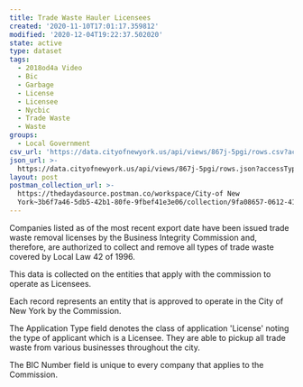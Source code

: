 ```yaml
---
title: Trade Waste Hauler Licensees
created: '2020-11-10T17:01:17.359812'
modified: '2020-12-04T19:22:37.502020'
state: active
type: dataset
tags:
  - 2018od4a Video
  - Bic
  - Garbage
  - License
  - Licensee
  - Nycbic
  - Trade Waste
  - Waste
groups:
  - Local Government
csv_url: 'https://data.cityofnewyork.us/api/views/867j-5pgi/rows.csv?accessType=DOWNLOAD'
json_url: >-
  https://data.cityofnewyork.us/api/views/867j-5pgi/rows.json?accessType=DOWNLOAD
layout: post
postman_collection_url: >-
  https://thedaydasource.postman.co/workspace/City-of New
  York~3b6f7a46-5db5-42b1-80fe-9fbef41e3e06/collection/9fa08657-0612-41f8-8caf-c632c316aa08
---
```

Companies listed as of the most recent export date have been issued trade waste removal licenses by the Business Integrity Commission and, therefore, are authorized to collect and remove all types of trade waste covered by Local Law 42 of 1996.

This data is collected on the entities that apply with the commission to operate as Licensees. 

Each record represents an entity that is approved to operate in the City of New York by the Commission. 

The  Application Type field denotes the class of application 'License'  noting the type of applicant which is a Licensee. They are able to pickup all trade waste from various businesses throughout the city.

The BIC Number field is unique to every company that applies to the Commission.
